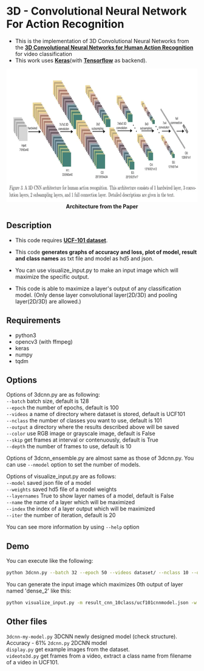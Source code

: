 # 3D - Convolutional Neural Network For Action Recognition 
- This is the implementation of 3D Convolutional Neural Networks from the [**3D Convolutional Neural Networks for Human Action Recognition**](https://www.dbs.ifi.lmu.de/~yu_k/icml2010_3dcnn.pdf) for video classification 
- This work uses [**Keras**](https://keras.io/)(with [**Tensorflow**](https://www.tensorflow.org/) as backend).

<p align="center">
<img src="https://github.com/AdiNarendra98/Papers-on-Vision/blob/main/Re-Implementations/03.3D%20Convolutional%20Neural%20Networks%20for%20Human%20Action%20Recognition/3D%20CNN(Tensorflow)/Model%20Pic.webp " width="650" height="350"><br>
<b>Architecture from the Paper</b><br>
</p>

## Description
- This code requires [**UCF-101 dataset**](http://crcv.ucf.edu/data/UCF101.php).
- This code **generates graphs of accuracy and loss, plot of model, result and class names** as txt file and model as hd5 and json.

- You can use visualize\_input.py to make an input image which will maximize the specific output.
- This code is able to maximize a layer's output of any classification model.
(Only dense layer convolutional layer(2D/3D) and pooling layer(2D/3D) are allowed.)

## Requirements
- python3  
- opencv3 (with ffmpeg)
- keras
- numpy
- tqdm  

## Options
Options of 3dcnn.py are as following:  
`--batch`   batch size, default is 128  
`--epoch`   the number of epochs, default is 100  
`--videos`  a name of directory where dataset is stored, default is UCF101  
`--nclass`  the number of classes you want to use, default is 101  
`--output`  a directory where the results described above will be saved  
`--color`   use RGB image or grayscale image, default is False  
`--skip`    get frames at interval or contenuously, default is True  
`--depth`   the number of frames to use, default is 10  

Options of 3dcnn\_ensemble.py are almost same as those of 3dcnn.py.
You can use `--nmodel` option to set the number of models.

Options of visualize\_input.py are as follows:  
`--model` saved json file of a model  
`--weights` saved hd5 file of a model weights  
`--layernames` True to show layer names of a model, default is False  
`--name` the name of a layer which will be maximized  
`--index` the index of a layer output which will be maximized  
`--iter` the number of iteration, default is 20  

You can see more information by using `--help` option
## Demo
You can execute like the following:
```sh
python 3dcnn.py --batch 32 --epoch 50 --videos dataset/ --nclass 10 --output 3dcnnresult/ --color True --skip False --depth 10
```

You can generate the input image which maximizes 0th output of layer named 'dense\_2' like this:
```sh
python visualize_input.py -m result_cnn_10class/ucf101cnnmodel.json -w result_cnn_10class/ucf101cnnmodel.hd5 -n 'dense_2' -i 0 --iter 100
```

## Other files
`3dcnn-my-model.py`  3DCNN newly designed model (check structure). Accuracy - 61% 
`2dcnn.py`  2DCNN model  
`display.py` get example images from the dataset.  
`videoto3d.py`  get frames from a video, extract a class name from filename of a video in UCF101.  

